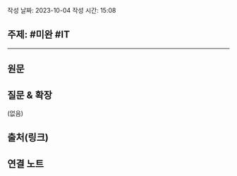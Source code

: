 작성 날짜: 2023-10-04
작성 시간: 15:08

## 주제: #미완 #IT 

----
## 원문


## 질문 & 확장

(없음)

## 출처(링크)


## 연결 노트










